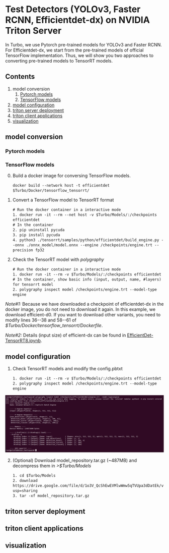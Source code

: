 # Test Detectors (YOLOv3, Faster RCNN, Efficientdet-dx) on NVIDIA Triton Server
In Turbo, we use Pytorch pre-trained models for YOLOv3 and Faster RCNN. For Efficientdet-dx, we start from the pre-trained models of official TensorFlow implementation. Thus, we will show you two approaches to converting pre-trained models to TensorRT models.
## Contents
1. model conversion
   1. [Pytorch models](#pytorch-models)
   2. [TensorFlow models](#tensorflow-models)
2. [model configuration](#model-configuration)
3. [triton server deployment](#triton-server-deployment)
4. [triton client applications](#triton-client-applications)
5. [visualization](#visualization)
## model conversion
### Pytorch models
### TensorFlow models
0. Build a docker image for conversing TensorFlow models.
   ```
   docker build --network host -t efficientdet $Turbo/Docker/tensorflow_tensorrt/
   ```
1. Convert a TensorFlow model to TensorRT format
   ```
   # Run the docker container in a interactive mode
   1. docker run -it --rm --net host -v $Turbo/Models/:/checkpoints efficientdet
   # In the container
   2. pip uninstall pycuda
   3. pip install pycuda
   4. python3 ./tensorrt/samples/python/efficientdet/build_engine.py --onnx ./onnx_model/model.onnx --engine /checkpoints/engine.trt --precision fp32
   ```
2. Check the TensorRT model with _polygraphy_
   ```
   # Run the docker container in a interactive mode
   1. docker run -it --rm -v $Turbo/Models/:/checkpoints efficientdet
   # In the container, show basic info (input, output, name, #layers) for tensorrt model
   2. polygraphy inspect model /checkpoints/engine.trt --model-type engine
   ```

<em>Note#1:</em>  Because we have downloaded a checkpoint of efficientdet-dx in the docker image, you do not need to download it again. In this example, we download efficient-d0. If you want to download other variants, you need to modify lines 36--38 and 58--61 of <em>$Turbo/Docker/tensorflow_tensorrt/Dockerfile</em>.

<em>Note#2:</em> Details (input size) of efficient-dx can be found in [EfficientDet-TensorRT8.ipynb](https://github.com/NVIDIA/TensorRT/blob/96e23978cd6e4a8fe869696d3d8ec2b47120629b/demo/EfficientDet/notebooks/EfficientDet-TensorRT8.ipynb).

## model configuration
1. Check TensorRT models and modify the config.pbtxt
   ```
   1. docker run -it --rm -v $Turbo/Models/:/checkpoints efficientdet
   2. polygraphy inspect model /checkpoints/engine.trt --model-type engine
   ```
![](https://github.com/efficient-edge/Turbo/blob/main/media/model_config1.png)

2. (Optional) Download model_repository.tar.gz (~487MB) and decompress them in <em>>$Turbo/Models</em>
   ```
   1. cd $Turbo/Models
   2. download https://drive.google.com/file/d/1o3V_QcShEwEVMlwWmw5qTVUpa3dDatEk/view?usp=sharing
   3. tar -xf model_repository.tar.gz
   ```
## triton server deployment
## triton client applications
## visualization
